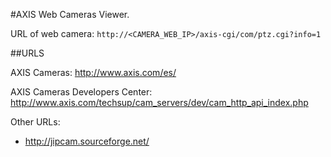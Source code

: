 
#AXIS Web Cameras Viewer.


URL of web camera: `http://<CAMERA_WEB_IP>/axis-cgi/com/ptz.cgi?info=1`

	
	
##URLS

AXIS Cameras: <http://www.axis.com/es/>

AXIS Cameras Developers Center: <http://www.axis.com/techsup/cam_servers/dev/cam_http_api_index.php>
		
Other URLs:
- <http://jipcam.sourceforge.net/>